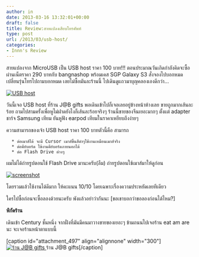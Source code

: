 ```yaml
---
author: in
date: 2013-03-16 13:32:01+00:00
draft: false
title: Review:สายแปลงเสียบโทรศัพท์
type: post
url: /2013/03/usb-host/
categories:
- Innn's Review
---
```


สายแปลงจาก MicroUSB เป็น USB host ราคา 100 บาท!!! ตอนประมาณวันเกิดกำลังคิดจะซื้อผ่านเน็ตราคา 290 บาทกับ bangnashop พร้อมเคส SGP Galaxy S3 สั่งจองไปบอกหมด เปลี่ยนรุ่นโทรไปถามบอกหมด เลยไม่ซื้อมันละร้านนี้ ไปเดินดูแถวมาบุญคลองเองดีกว่า...

[![USB host](https://www.innnblog.com/wp-content/uploads/2013/03/156479_369360573178956_1197382845_n1.jpg)
](https://www.innnblog.com/wp-content/uploads/2013/03/156479_369360573178956_1197382845_n1.jpg)



<!-- more -->

วันนี้เจอ USB host ที่ร้าน J@B gifts พอเดินเข้าไปก็เจอเลยอยู่ข้างหน้าห้างเลย ขายถูกมากเส้นละร้อย ถามไปสามครั้งเพื่อหูไม่ฝาดยังไงก็เส้นละร้อยจริงๆ ร้านนี้ขายของจีนเยอะมากๆ ตั้งแต่ adapter ชาร์จ Samsung เทียม ยันหูฟัง earpod เทียมในราคาเหยียบถึงง่ายๆ

ความสามารถของเจ้า USB host ราคา 100 บาทตัวนี้คือ สามารถ



	  * ต่อเมาส์ได้ จะมี Cursor เมาส์ขึ้นสีดำๆใช้งานเหมือนเมาส์จริง
	  * ต่อคีย์บอร์ด ใข้งานคีย์บอร์ดภายนอกได้
	  * ต่อ Flash Drive ต่างๆ

ผมไม่ได้ถ่ายรูปตอนใช้ Flash Drive มานะครับ(ลืม) ถ่ายรูปตอนใช้เมาส์มาให้ดูก่อน

[![screenshot](https://www.innnblog.com/wp-content/uploads/2013/03/screenshot.jpg)
](https://www.innnblog.com/wp-content/uploads/2013/03/screenshot.jpg)

โดยรวมแล้วใช้งานได้ดีมาก ให้คะแนน 10/10 โดยเฉพาะเรื่องความประหยัดเลยทีเดียว

ใครไปซื้อก่อนจะซื้อลองด้วยนะครับ พังแล้วอย่าว่ากันนะ [ขอเขาบอกว่าขอลองก่อนได้ไหม?]





**พิกัดร้าน**

เดินเข้า Century ชั้นหนึ่ง จากฝั่งที่มันมีคนมาวางขายของเยอะๆ ข้ามถนนไปเจอร้าน eat am are นะ จะเจอร้านหน้าตาแบบนี้

[caption id="attachment_497" align="alignnone" width="300"][![ร้าน J@B gifts](https://www.innnblog.com/wp-content/uploads/2013/03/2013-03-16-15.06.49-300x225.jpg)
](https://www.innnblog.com/wp-content/uploads/2013/03/2013-03-16-15.06.49.jpg) ร้าน J@B gifts[/caption]
